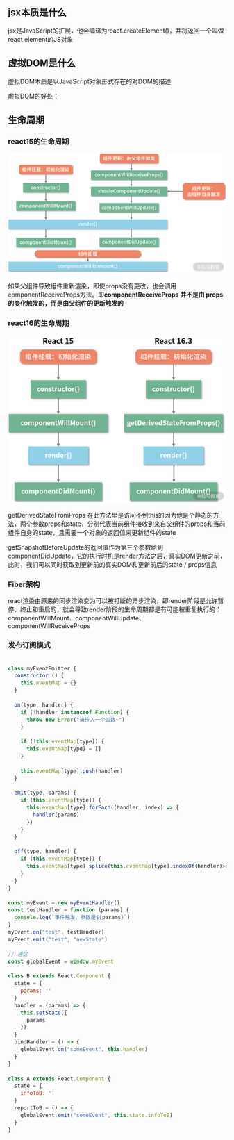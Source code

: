 ## jsx本质是什么
jsx是JavaScript的扩展，他会编译为react.createElement()，并将返回一个叫做react element的JS对象

## 虚拟DOM是什么
虚拟DOM本质是以JavaScript对象形式存在的对DOM的描述

虚拟DOM的好处：

## 生命周期

### react15的生命周期

![lifecycle](./lifecycle_15.png)

如果父组件导致组件重新渲染，即使props没有更改，也会调用componentReceiveProps方法。即**componentReceiveProps 并不是由 props 的变化触发的，而是由父组件的更新触发的**

### react16的生命周期

![lifecycle](./lifecycle_16.png)

getDerivedStateFromProps 在此方法里是访问不到this的因为他是个静态的方法，两个参数props和state，分别代表当前组件接收到来自父组件的props和当前组件自身的state，且需要一个对象的返回值来更新组件的state

getSnapshotBeforeUpdate的返回值作为第三个参数给到componentDidUpdate，它的执行时机是render方法之后，真实DOM更新之前，此时，我们可以同时获取到更新前的真实DOM和更新前后的state / props信息

### Fiber架构
react渲染由原来的同步渲染变为可以被打断的异步渲染，即render阶段是允许暂停、终止和重启的，就会导致render阶段的生命周期都是有可能被重复执行的：componentWillMount、componentWillUpdate、componentWillReceiveProps

### 发布订阅模式

```js

class myEventEmitter {
  constructor () {
    this.eventMap = {}
  }

  on(type, handler) {
    if (!handler instanceof Function) {
      throw new Error("请传入一个函数~")
    }

    if (!this.eventMap[type]) {
      this.eventMap[type] = []
    }

    this.eventMap[type].push(handler)
  }

  emit(type, params) {
    if (this.eventMap[type]) {
      this.eventMap[type].forEach((handler, index) => {
        handler(params)
      })
    }
  }

  off(type, handler) {
    if (this.eventMap[type]) {
      this.eventMap[type].splice(this.eventMap[type].indexOf(handler)>>>0, 1)
    }
  }
}

const myEvent = new myEventHandler()
const testHandler = function (params) {
  console.log(`事件触发，参数是${params}`)
}
myEvent.on("test", testHandler)
myEvent.emit("test", "newState")

// 通信
const globalEvent = window.myEvent

class B extends React.Component {
  state = {
    params: ''
  }
  handler = (params) => {
    this.setState({
      params
    })
  }
  bindHandler = () => {
    globalEvent.on("someEvent", this.handler)
  }
}

class A extends React.Component {
  state = {
    infoToB: ''
  }
  reportToB = () => {
    globalEvent.emit("someEvent", this.state.infoToB)
  }
}

```

